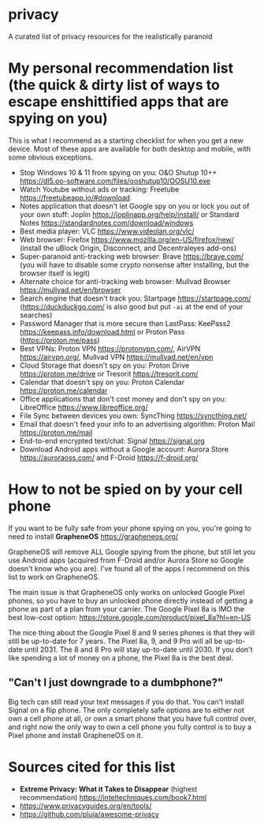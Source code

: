 # privacy
A curated list of privacy resources for the realistically paranoid

# My personal recommendation list (the quick & dirty list of ways to escape enshittified apps that are spying on you)

This is what I recommend as a starting checklist for when you get a new device. Most of these apps are available for both desktop and mobile, with some obvious exceptions. 

- Stop Windows 10 & 11 from spying on you: O&O Shutup 10++ https://dl5.oo-software.com/files/ooshutup10/OOSU10.exe
- Watch Youtube without ads or tracking: Freetube https://freetubeapp.io/#download
- Notes application that doesn't let Google spy on you or lock you out of your own stuff: Joplin https://joplinapp.org/help/install/ or Standard Notes https://standardnotes.com/download/windows
- Best media player: VLC https://www.videolan.org/vlc/
- Web browser: Firefox  https://www.mozilla.org/en-US/firefox/new/ (install the uBlock Origin, Disconnect, and Decentraleyes add-ons)
- Super-paranoid anti-tracking web browser: Brave https://brave.com/ (you will have to disable some crypto nonsense after installing, but the browser itself is legit)
- Alternate choice for anti-tracking web browser: Mullvad Browser https://mullvad.net/en/browser
- Search engine that doesn't track you: Startpage https://startpage.com/ (https://duckduckgo.com/ is also good but put `-ai` at the end of your searches)
- Password Manager that is more secure than LastPass: KeePass2 https://keepass.info/download.html or Proton Pass (https://proton.me/pass)
- Best VPNs: Proton VPN https://protonvpn.com/, AirVPN https://airvpn.org/, Mullvad VPN https://mullvad.net/en/vpn
- Cloud Storage that doesn't spy on you: Proton Drive https://proton.me/drive or Tresorit https://tresorit.com/
- Calendar that doesn't spy on you: Proton Calendar https://proton.me/calendar
- Office applications that don't cost money and don't spy on you: LibreOffice https://www.libreoffice.org/
- File Sync between devices you own: SyncThing https://syncthing.net/
- Email that doesn't feed your info to an advertising algorithm: Proton Mail https://proton.me/mail
- End-to-end encrypted text/chat: Signal https://signal.org
- Download Android apps without a Google account: Aurora Store https://auroraoss.com/ and F-Droid https://f-droid.org/

# How to not be spied on by your cell phone

If you want to be fully safe from your phone spying on you, you're going to need to install **GrapheneOS** https://grapheneos.org/

GrapheneOS will remove ALL Google spying from the phone, but still let you use Android apps (acquired from F-Droid and/or Aurora Store so Google doesn't know who you are). I've found all of the apps I recommend on this list to work on GrapheneOS. 

The main issue is that GrapheneOS only works on unlocked Google Pixel phones, so you have to buy an unlocked phone directly instead of getting a phone as part of a plan from your carrier. The Google Pixel 8a is IMO the best low-cost option: https://store.google.com/product/pixel_8a?hl=en-US

The nice thing about the Google Pixel 8 and 9 series phones is that they will still be up-to-date for 7 years. The Pixel 8a, 9, and 9 Pro will all be up-to-date until 2031. The 8 and 8 Pro will stay up-to-date until 2030. If you don't like spending a lot of money on a phone, the Pixel 8a is the best deal. 

## "Can't I just downgrade to a dumbphone?"

Big tech can still read your text messages if you do that. You can't install Signal on a flip phone. The only completely safe options are to either not own a cell phone at all, or own a smart phone that you have full control over, and right now the only way to own a cell phone you fully control is to buy a Pixel phone and install GrapheneOS on it. 

# Sources cited for this list

- **Extreme Privacy: What it Takes to Disappear** (highest recommendation) https://inteltechniques.com/book7.html
- https://www.privacyguides.org/en/tools/
- https://github.com/pluja/awesome-privacy
